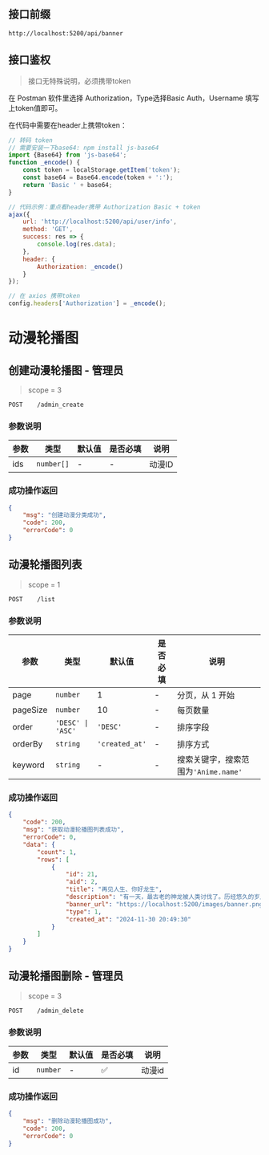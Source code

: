 ## 接口前缀

```shell
http://localhost:5200/api/banner
```

## 接口鉴权

> 接口无特殊说明，必须携带token

在 Postman 软件里选择 Authorization，Type选择Basic Auth，Username 填写上token值即可。

在代码中需要在header上携带token：

```js
// 转码 token
// 需要安装一下base64: npm install js-base64
import {Base64} from 'js-base64';
function _encode() {
    const token = localStorage.getItem('token');
    const base64 = Base64.encode(token + ':');
    return 'Basic ' + base64;
}

// 代码示例：重点看header携带 Authorization Basic + token
ajax({
    url: 'http://localhost:5200/api/user/info',
    method: 'GET',
    success: res => {
        console.log(res.data);
    },
    header: {
        Authorization: _encode()
    }
});

// 在 axios 携带token
config.headers['Authorization'] = _encode();
```

# 动漫轮播图

## 创建动漫轮播图 - 管理员

> scope = 3

```
POST    /admin_create
```

### 参数说明

| 参数 | 类型       | 默认值 | 是否必填 | 说明   |
| ---- | ---------- | ------ | -------- | ------ |
| ids  | `number[]` | -      | -        | 动漫ID |

### 成功操作返回

```json
{
    "msg": "创建动漫分类成功",
    "code": 200,
    "errorCode": 0
}
```

## 动漫轮播图列表

> scope = 1

```
POST    /list
```

### 参数说明

| 参数     | 类型              | 默认值         | 是否必填 | 说明                                 |
| -------- | ----------------- | -------------- | -------- | ------------------------------------ |
| page     | `number`          | 1              | -        | 分页，从 1 开始                      |
| pageSize | `number`          | 10             | -        | 每页数量                             |
| order    | `'DESC' \| 'ASC'` | `'DESC'`       | -        | 排序字段                             |
| orderBy  | `string`          | `'created_at'` | -        | 排序方式                             |
| keyword  | `string`          | -              | -        | 搜索关键字，搜索范围为`'Anime.name'` |

### 成功操作返回

```json
{
    "code": 200,
    "msg": "获取动漫轮播图列表成功",
    "errorCode": 0,
    "data": {
        "count": 1,
        "rows": [
            {
                "id": 21,
                "aid": 2,
                "title": "再见人生、你好龙生",
                "description": "有一天，最古老的神龙被人类讨伐了。历经悠久的岁月，力量强大到足以令诸神跪拜的龙，在孤独之中接受了自己的死亡。但当龙再次回过神来时，他已经获得了身为边境村民多兰的第二人生。",
                "banner_url": "https://localhost:5200/images/banner.png",
                "type": 1,
                "created_at": "2024-11-30 20:49:30"
            }
        ]
    }
}
```

## 动漫轮播图删除 - 管理员

> scope = 3

```
POST    /admin_delete
```

### 参数说明

| 参数 | 类型     | 默认值 | 是否必填 | 说明   |
| ---- | -------- | ------ | -------- | ------ |
| id   | `number` | -      | ✅       | 动漫id |

### 成功操作返回

```json
{
    "msg": "删除动漫轮播图成功",
    "code": 200,
    "errorCode": 0
}
```
